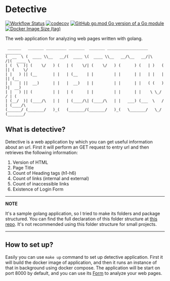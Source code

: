 # Detective

[![Workflow Status](https://github.com/mammadmodi/detective/workflows/Test/badge.svg)](https://github.com/mammadmodi/detective/actions)
[![codecov](https://codecov.io/gh/mammadmodi/detective/branch/main/graph/badge.svg)](https://codecov.io/gh/mammadmodi/detective)
[![GitHub go.mod Go version of a Go module](https://img.shields.io/github/go-mod/go-version/mammadmodi/detective?filename=go.mod)](https://github.com/mammadmodi/detective)
[![Docker Image Size (tag)](https://img.shields.io/docker/image-size/mammadmodi/detective/main?style=flat-square&logo=docker)](https://github.com/mammadmodi/detective/blob/main/build/Dockerfile)

The web application for analyzing web pages written with golang.

~~~
 ______   _______ _________ _______  _______ __________________          _______ 
(  __  \ (  ____ \\__   __/(  ____ \(  ____ \\__   __/\__   __/|\     /|(  ____ \
| (  \  )| (    \/   ) (   | (    \/| (    \/   ) (      ) (   | )   ( || (    \/
| |   ) || (__       | |   | (__    | |         | |      | |   | |   | || (__    
| |   | ||  __)      | |   |  __)   | |         | |      | |   ( (   ) )|  __)   
| |   ) || (         | |   | (      | |         | |      | |    \ \_/ / | (      
| (__/  )| (____/\   | |   | (____/\| (____/\   | |   ___) (___  \   /  | (____/\
(______/ (_______/   )_(   (_______/(_______/   )_(   \_______/   \_/   (_______/
~~~

## What is detective?

Detective is a web application by which you can get useful information about an url. First it will perform an GET
request to entry url and then retrieves the following information:

1. Version of HTML
2. Page Title
3. Count of Heading tags (h1-h6)
4. Count of links (internal and external)
5. Count of inaccessible links
6. Existence of Login Form

---
**NOTE**

It's a sample golang application, so I tried to make its folders and package structured. You can find the full
declaration of this folder structure at [this repo](https://github.com/golang-standards/project-layout). It's not
recommended using this folder structure for small projects.

---

## How to set up?

Easily you can use `make up` command to set up detective application. First it will build the docker image of
application, and then it runs an instance of that in background using docker compose. The application will be start on
port 8000 by default, and you can use its [Form](http://127.0.0.1:8000/analyze-url.html) to analyze your web pages.